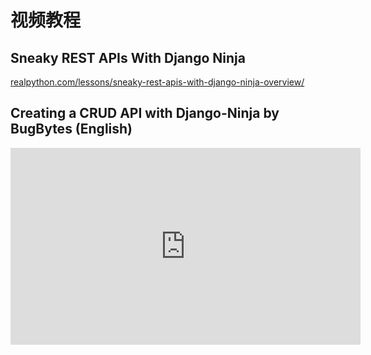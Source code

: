 # 视频教程

## Sneaky REST APIs With Django Ninja

[realpython.com/lessons/sneaky-rest-apis-with-django-ninja-overview/](https://realpython.com/lessons/sneaky-rest-apis-with-django-ninja-overview/)


## Creating a CRUD API with Django-Ninja by BugBytes (English)
<iframe width="560" height="315" src="https://www.youtube.com/embed/videoseries?list=PLXskueZ7apWgNasQPt6PYhlKNKNEghT3T" title="YouTube video player" frameborder="0" allow="accelerometer; autoplay; clipboard-write; encrypted-media; gyroscope; picture-in-picture" allowfullscreen></iframe>
